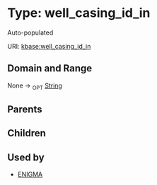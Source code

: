 
# Type: well_casing_id_in


Auto-populated

URI: [kbase:well_casing_id_in](http://kbase.us/well_casing_id_in)


## Domain and Range

None ->  <sub>OPT</sub> [String](types/String.md)

## Parents


## Children


## Used by

 * [ENIGMA](ENIGMA.md)
